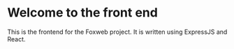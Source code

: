 # Welcome to the front end
This is the frontend for the Foxweb project. It is written using ExpressJS and React.